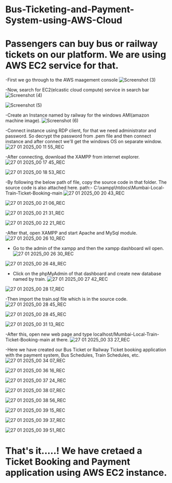 # Bus-Ticketing-and-Payment-System-using-AWS-Cloud
# Passengers can buy bus or railway tickets on our platform. We are using AWS EC2 service for that.


-First we go through to the AWS maagement console
![Screenshot (3)](https://github.com/user-attachments/assets/547a792c-bfa4-4a43-9a0e-60121c0460db)


-Now, search for EC2(elcastic cloud compute) service in search bar
![Screenshot (4)](https://github.com/user-attachments/assets/306f87ad-e50b-4758-af6f-1c3385e60af3)

![Screenshot (5)](https://github.com/user-attachments/assets/f6f7e1c2-5d97-4846-a2d1-3bc52e56a1eb)


-Create an Instance named by railway for the windows AMI(amazon machine image).
![Screenshot (6)](https://github.com/user-attachments/assets/b7ef1d90-c54a-4481-8e99-46580b2410f1)


-Connect instance using RDP client, for that we need administrator and password. So decrypt the password from .pem file and then connect instance and after connect we'll get the windows OS on separate window.
![27 01 2025_00 11 55_REC](https://github.com/user-attachments/assets/d3d10ecb-4264-4a1a-b4cf-6171ee9d875f)


-After connecting, download the XAMPP from internet explorer.
![27 01 2025_00 17 45_REC](https://github.com/user-attachments/assets/79059b57-8d09-4bdf-87bb-21a773a740c0)

![27 01 2025_00 18 53_REC](https://github.com/user-attachments/assets/a49199dc-9194-487c-abc3-5bd7276e3271)


-By following the below path of file, copy the source code in that folder. The source code is also attached here.
path:- C:\xampp\htdocs\Mumbai-Local-Train-Ticket-Booking-main
![27 01 2025_00 20 43_REC](https://github.com/user-attachments/assets/0ccb1279-7abc-4c8a-97e7-eb2bea50b426)

![27 01 2025_00 21 06_REC](https://github.com/user-attachments/assets/9171401e-3249-433e-995d-feb06c0234b9)

![27 01 2025_00 21 31_REC](https://github.com/user-attachments/assets/1d06251b-4c78-4db7-a9a9-4e3b20da1020)

![27 01 2025_00 22 21_REC](https://github.com/user-attachments/assets/793f89ff-ad98-481a-a646-07e26ffa518b)


-After that, open XAMPP and start Apache and MySql module.
![27 01 2025_00 26 10_REC](https://github.com/user-attachments/assets/8e3efa5d-fed3-4e91-aadc-cd77fc6fc655)


- Go to the admin of the xampp and then the xampp dashboard wil open.
![27 01 2025_00 26 30_REC](https://github.com/user-attachments/assets/be6278b1-6de4-42e0-8456-f9c8f80109cb)

![27 01 2025_00 26 48_REC](https://github.com/user-attachments/assets/a7515853-7554-461b-bd61-598cee95551a)


- Click on the phpMyAdmin of that dashboard and create new database named by train.
![27 01 2025_00 27 42_REC](https://github.com/user-attachments/assets/25a990ee-5872-4bfe-96ec-5fe9034346de)

![27 01 2025_00 28 17_REC](https://github.com/user-attachments/assets/83314f47-de0c-4e90-8be7-6e18b53add06)


-Then import the train.sql file which is in the source code.
![27 01 2025_00 28 45_REC](https://github.com/user-attachments/assets/a36da778-b088-4f22-bc6a-8a351dc6af1c)

![27 01 2025_00 28 45_REC](https://github.com/user-attachments/assets/5f17b839-4d1e-454f-bf1c-f4efb6032a8e)

![27 01 2025_00 31 13_REC](https://github.com/user-attachments/assets/020c6853-357d-44d5-a1b5-982f8f4e10fd)


-After this, open new web page and type localhost/Mumbai-Local-Train-Ticket-Booking-main at there.
![27 01 2025_00 33 27_REC](https://github.com/user-attachments/assets/07aa02ca-137b-4b7f-873f-d442de76880b)


-Here we have created our Bus Ticket or Railway Ticket booking application with the payment system, Bus Schedules, Train Schedules, etc.
![27 01 2025_00 34 07_REC](https://github.com/user-attachments/assets/2ac3db29-0946-4099-a8be-4cabc72516d3)

![27 01 2025_00 36 16_REC](https://github.com/user-attachments/assets/93da21fb-77a9-48dc-b0a3-95e9e2989d7e)

![27 01 2025_00 37 24_REC](https://github.com/user-attachments/assets/8662fbee-e51a-487a-afd4-49cab57da0a5)

![27 01 2025_00 38 07_REC](https://github.com/user-attachments/assets/ae5ccfa4-a2eb-4072-bb46-ddc2484b2b48)

![27 01 2025_00 38 56_REC](https://github.com/user-attachments/assets/1f4bf830-e5fd-497f-b16c-c754b80944f5)

![27 01 2025_00 39 15_REC](https://github.com/user-attachments/assets/2d71020a-313a-48fa-86da-2e691f4ae3df)

![27 01 2025_00 39 37_REC](https://github.com/user-attachments/assets/5d415c11-b25e-4933-a0c1-c8325d9c8d9f)

![27 01 2025_00 39 51_REC](https://github.com/user-attachments/assets/809cd1d3-03f0-4b8b-9e53-d5e7fb344aa9)

# That's it.....! We have cretaed a Ticket Booking and Payment application using AWS EC2 instance.
